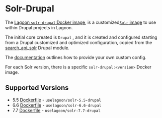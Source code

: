 # Solr-Drupal

The [Lagoon `solr-drupal` Docker image](https://github.com/uselagoon/lagoon-images/blob/main/images/solr-drupal/7.7.Dockerfile), is a customized[`Solr` image](./) to use within Drupal projects in Lagoon.

The initial core created is `Drupal` , and it is created and configured starting from a Drupal customized and optimized configuration, copied from the [search\_api\_solr](https://www.drupal.org/project/search_api_solr) Drupal module.

The [documentation](./#lagoon-adaptions) outlines how to provide your own custom config.

For each Solr version, there is a specific `solr-drupal:<version>` Docker image.

## Supported Versions

* 5.5 [Dockerfile](https://github.com/uselagoon/lagoon-images/blob/main/images/solr-drupal/5.5.Dockerfile) - `uselagoon/solr-5.5-drupal`
* 6.6 [Dockerfile](https://github.com/uselagoon/lagoon-images/blob/main/images/solr-drupal/6.6.Dockerfile) - `uselagoon/solr-6.6-drupal`
* 7.7 [Dockerfile](https://github.com/uselagoon/lagoon-images/blob/main/images/solr-drupal/7.7.Dockerfile) - `uselagoon/solr-7.7-drupal`

